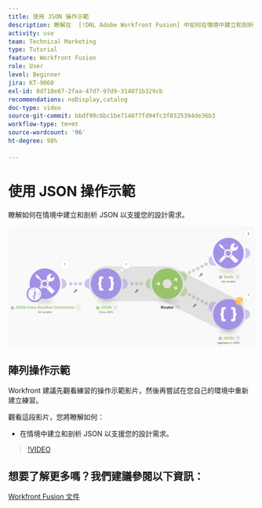 ```yaml
---
title: 使用 JSON 操作示範
description: 瞭解在  [!DNL Adobe Workfront Fusion] 中如何在情境中建立和剖析 JSON 以支援您的設計需求。
activity: use
team: Technical Marketing
type: Tutorial
feature: Workfront Fusion
role: User
level: Beginner
jira: KT-9060
exl-id: 0d718e87-2faa-47d7-97d9-314071b329cb
recommendations: noDisplay,catalog
doc-type: video
source-git-commit: bbdf99c6bc1be714077fd94fc3f8325394de36b3
workflow-type: tm+mt
source-wordcount: '96'
ht-degree: 98%

---
```


# 使用 JSON 操作示範

瞭解如何在情境中建立和剖析 JSON 以支援您的設計需求。

![影像顯示 Fusion 情境](assets/final-functional-bits-and-bobs-2.png)

## 陣列操作示範

Workfront 建議先觀看練習的操作示範影片，然後再嘗試在您自己的環境中重新建立練習。

觀看這段影片，您將瞭解如何：

* 在情境中建立和剖析 JSON 以支援您的設計需求。

>[!VIDEO](https://video.tv.adobe.com/v/335301/?quality=12&learn=on&enablevpops=1)



## 想要了解更多嗎？我們建議參閱以下資訊：

[Workfront Fusion 文件](https://experienceleague.adobe.com/en/docs/workfront-fusion/using/get-started-with-fusion/understand-workfront-fusion/workfront-fusion-overview)
